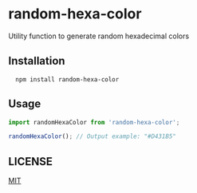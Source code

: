 # random-hexa-color

Utility function to generate random hexadecimal colors

## Installation

```shell
  npm install random-hexa-color
```

## Usage

```js
import randomHexaColor from 'random-hexa-color';

randomHexaColor(); // Output example: "#D431B5"
```

## LICENSE

[MIT](./LICENSE)

